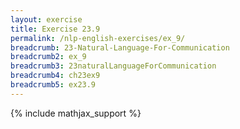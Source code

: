 ```yaml
---
layout: exercise
title: Exercise 23.9
permalink: /nlp-english-exercises/ex_9/
breadcrumb: 23-Natural-Language-For-Communication
breadcrumb2: ex_9
breadcrumb3: 23naturalLanguageForCommunication
breadcrumb4: ch23ex9
breadcrumb5: ex23.9
---
```


{% include mathjax_support %}

